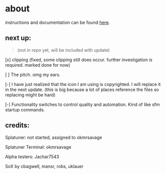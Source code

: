 # about

instructions and documentation can be found [here](https://okmrsavageyt.github.io/Splatuner/).

## next up:
> (not in repo yet, will be included with update)

[x] clipping (fixed, some clipping still does occur. further investigation is required. marked done for now)

[ ] The pitch. omg my ears.

[-] I have just realized that the icon I am using is copyrighted. I will replace it in the next update. (this is big because a lot of places reference the files so replacing might be hard)

[-] Functionality switches to control quality and automation. Kind of like sfm startup commands.


## credits:

Splatuner: not started, assigned to okmrsavage

Splatuner Terminal: okmrsavage

Alpha testers: Jachar7543

SoX by cbagwell, mansr, robs, uklauer
